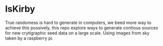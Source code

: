 # IsKirby
True randomess is hard to generate in computers, we beed more way to achieve this possively, this repo explore ways to generate contious sources for new crytigraphic seed data on a large scale. Using images from sky taken by a raspberry pi.
